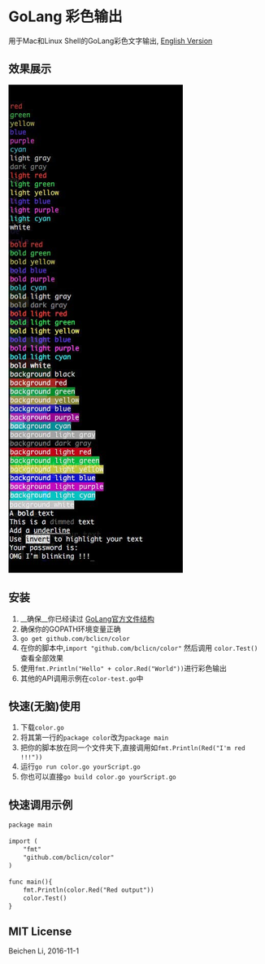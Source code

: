 # GoLang 彩色输出

用于Mac和Linux Shell的GoLang彩色文字输出, [English Version](README.md)

## 效果展示
![img](showcase.jpg)

## 安装

1. __确保__你已经读过  [GoLang官方文件结构](https://golang.org/doc/code.html)
2. 确保你的GOPATH环境变量正确
3. `go get github.com/bclicn/color`
3. 在你的脚本中,`import "github.com/bclicn/color"` 然后调用 `color.Test()`查看全部效果
5. 使用`fmt.Println("Hello" + color.Red("World"))`进行彩色输出
4. 其他的API调用示例在`color-test.go`中

## 快速(无脑)使用

1. 下载`color.go`
2. 将其第一行的`package color`改为`package main`
3. 把你的脚本放在同一个文件夹下,直接调用如`fmt.Println(Red("I'm red !!!"))`
4. 运行`go run color.go yourScript.go`
5. 你也可以直接`go build color.go yourScript.go`

## 快速调用示例

    package main

    import (
	    "fmt"
	    "github.com/bclicn/color"
    )

    func main(){
	    fmt.Println(color.Red("Red output"))
	    color.Test()
    }

## MIT License



Beichen Li, 2016-11-1


 